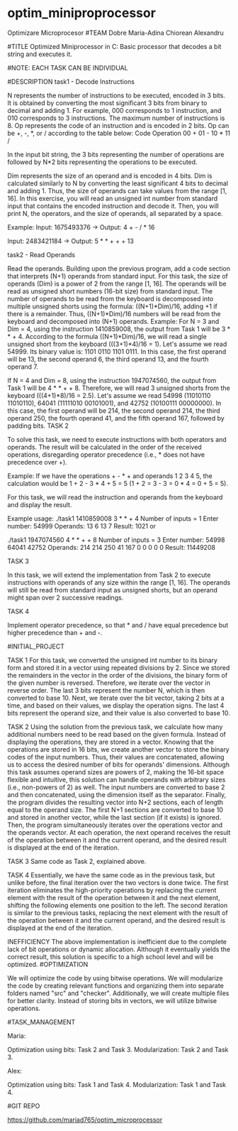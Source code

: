 # optim_miniproprocessor
Optimizare Microprocesor
#TEAM
Dobre Maria-Adina
Chiorean Alexandru

#TITLE
Optimized Miniprocessor in C: Basic processor that decodes a bit string and executes it.

#NOTE:
EACH TASK CAN BE INDIVIDUAL

#DESCRIPTION
task1 - Decode Instructions

N represents the number of instructions to be executed, encoded in 3 bits. It is obtained by converting the most significant 3 bits from binary to decimal and adding 1. For example, 000 corresponds to 1 instruction, and 010 corresponds to 3 instructions. The maximum number of instructions is 8.
Op represents the code of an instruction and is encoded in 2 bits. Op can be +, -, *, or / according to the table below:
Code Operation
00 +
01 -
10 *
11 /

In the input bit string, the 3 bits representing the number of operations are followed by N*2 bits representing the operations to be executed.

Dim represents the size of an operand and is encoded in 4 bits. Dim is calculated similarly to N by converting the least significant 4 bits to decimal and adding 1. Thus, the size of operands can take values from the range [1, 16].
In this exercise, you will read an unsigned int number from standard input that contains the encoded instruction and decode it. Then, you will print N, the operators, and the size of operands, all separated by a space.

Example:
Input: 1675493376 → Output: 4 + - / * 16

Input: 2483421184 → Output: 5 * * + + + 13

task2 - Read Operands

Read the operands. Building upon the previous program, add a code section that interprets (N+1) operands from standard input. For this task, the size of operands (Dim) is a power of 2 from the range [1, 16]. The operands will be read as unsigned short numbers (16-bit size) from standard input. The number of operands to be read from the keyboard is decomposed into multiple unsigned shorts using the formula: ((N+1)*Dim)/16, adding +1 if there is a remainder. Thus, ((N+1)*Dim)/16 numbers will be read from the keyboard and decomposed into (N+1) operands.
Example:
For N = 3 and Dim = 4, using the instruction 1410859008, the output from Task 1 will be 3 * * + 4. According to the formula ((N+1)*Dim)/16, we will read a single unsigned short from the keyboard (((3+1)*4)/16 = 1). Let's assume we read 54999. Its binary value is: 1101 0110 1101 0111. In this case, the first operand will be 13, the second operand 6, the third operand 13, and the fourth operand 7.

If N = 4 and Dim = 8, using the instruction 1947074560, the output from Task 1 will be 4 * * + + 8. Therefore, we will read 3 unsigned shorts from the keyboard (((4+1)*8)/16 = 2.5). Let's assume we read 54998 (11010110 11010110), 64041 (11111010 00101001), and 42752 (10100111 00000000). In this case, the first operand will be 214, the second operand 214, the third operand 250, the fourth operand 41, and the fifth operand 167, followed by padding bits.
TASK 2

To solve this task, we need to execute instructions with both operators and operands. The result will be calculated in the order of the received operations, disregarding operator precedence (i.e., * does not have precedence over +).

Example:
If we have the operations + - * + and operands 1 2 3 4 5, the calculation would be 1 + 2 - 3 * 4 + 5 = 5 (1 + 2 = 3 - 3 = 0 * 4 = 0 + 5 = 5).

For this task, we will read the instruction and operands from the keyboard and display the result.

Example usage:
./task1
1410859008
3 * * + 4
Number of inputs = 1
Enter number: 54999
Operands: 13 6 13 7
Result: 1021
or

./task1
1947074560
4 * * + + 8
Number of inputs = 3
Enter number: 54998
64041
42752
Operands: 214 214 250 41 167 0 0 0 0 0
Result: 11449208

TASK 3

In this task, we will extend the implementation from Task 2 to execute instructions with operands of any size within the range [1, 16]. The operands will still be read from standard input as unsigned shorts, but an operand might span over 2 successive readings.

TASK 4

Implement operator precedence, so that * and / have equal precedence but higher precedence than + and -.

#INITIAL_PROJECT

TASK 1
For this task, we converted the unsigned int number to its binary form and stored it in a vector using repeated divisions by 2. Since we stored the remainders in the vector in the order of the divisions, the binary form of the given number is reversed. Therefore, we iterate over the vector in reverse order. The last 3 bits represent the number N, which is then converted to base 10. Next, we iterate over the bit vector, taking 2 bits at a time, and based on their values, we display the operation signs. The last 4 bits represent the operand size, and their value is also converted to base 10.

TASK 2
Using the solution from the previous task, we calculate how many additional numbers need to be read based on the given formula. Instead of displaying the operations, they are stored in a vector. Knowing that the operations are stored in 16 bits, we create another vector to store the binary codes of the input numbers. Thus, their values are concatenated, allowing us to access the desired number of bits for operands' dimensions. Although this task assumes operand sizes are powers of 2, making the 16-bit space flexible and intuitive, this solution can handle operands with arbitrary sizes (i.e., non-powers of 2) as well. The input numbers are converted to base 2 and then concatenated, using the dimension itself as the separator. Finally, the program divides the resulting vector into N+2 sections, each of length equal to the operand size. The first N+1 sections are converted to base 10 and stored in another vector, while the last section (if it exists) is ignored. Then, the program simultaneously iterates over the operations vector and the operands vector. At each operation, the next operand receives the result of the operation between it and the current operand, and the desired result is displayed at the end of the iteration.

TASK 3
Same code as Task 2, explained above.

TASK 4
Essentially, we have the same code as in the previous task, but unlike before, the final iteration over the two vectors is done twice. The first iteration eliminates the high-priority operations by replacing the current element with the result of the operation between it and the next element, shifting the following elements one position to the left. The second iteration is similar to the previous tasks, replacing the next element with the result of the operation between it and the current operand, and the desired result is displayed at the end of the iteration.

INEFFICIENCY
The above implementation is inefficient due to the complete lack of bit operations or dynamic allocation. Although it eventually yields the correct result, this solution is specific to a high school level and will be optimized.
#OPTIMIZATION

We will optimize the code by using bitwise operations. We will modularize the code by creating relevant functions and organizing them into separate folders named "src" and "checker". Additionally, we will create multiple files for better clarity. Instead of storing bits in vectors, we will utilize bitwise operations.

#TASK_MANAGEMENT

Maria:

Optimization using bits: Task 2 and Task 3.
Modularization: Task 2 and Task 3.

Alex:

Optimization using bits: Task 1 and Task 4.
Modularization: Task 1 and Task 4.

#GIT REPO

https://github.com/mariad765/optim_microprocessor
